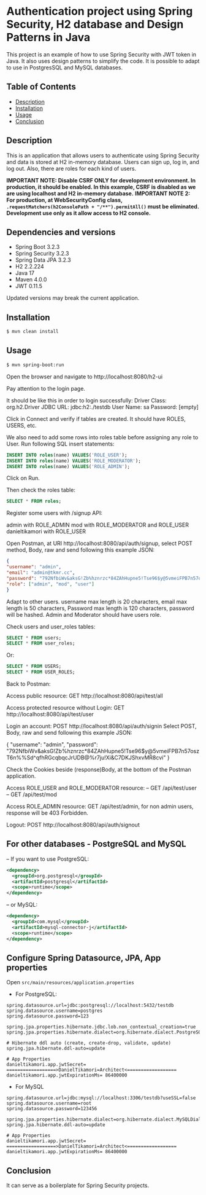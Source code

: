# Authentication project using Spring Security, H2 database and Design Patterns in Java

This project is an example of how to use Spring Security with JWT token in Java. It also uses design patterns to simplify the code.
It is possible to adapt to use in PostgresSQL and MySQL databases.

## Table of Contents

- [Description](#description)
- [Installation](#installation)
- [Usage](#usage)
- [Conclusion](#conclusion)

## Description

This is an application that allows users to authenticate using Spring Security and data is stored at H2 in-memory database. Users can sign up, log in, and log out. Also, there are roles for each kind of users.

**IMPORTANT NOTE: Disable CSRF ONLY for development environment. In production, it should be enabled. In this example, CSRF is disabled as we are using localhost and H2 in-memory database.**
**IMPORTANT NOTE 2: For production, at WebSecurityConfig class,  `.requestMatchers(h2ConsolePath + "/**").permitAll()` must be eliminated. Development use only as it allow access to H2 console.**


## Dependencies and versions

- Spring Boot 3.2.3
- Spring Security 3.2.3
- Spring Data JPA 3.2.3
- H2 2.2.224
- Java 17
- Maven 4.0.0
- JWT 0.11.5

Updated versions may break the current application.

## Installation

```bash
$ mvn clean install
```

## Usage

```bash
$ mvn spring-boot:run
```

Open the browser and navigate to http://localhost:8080/h2-ui

Pay attention to the login page.

It should be like this in order to login successfully:
Driver Class: org.h2.Driver
JDBC URL: jdbc:h2:./testdb
User Name: sa
Password: [empty]

Click in Connect and verify if tables are created. It should have ROLES, USERS, etc.

We also need to add some rows into roles table before assigning any role to User.
Run following SQL insert statements:

```sql
INSERT INTO roles(name) VALUES('ROLE_USER');
INSERT INTO roles(name) VALUES('ROLE_MODERATOR');
INSERT INTO roles(name) VALUES('ROLE_ADMIN');
```
Click on Run.

Then check the roles table:
```sql
SELECT * FROM roles;
```

Register some users with /signup API:

admin with ROLE_ADMIN
mod with ROLE_MODERATOR and ROLE_USER
danieltikamori with ROLE_USER

Open Postman, at URI http://localhost:8080/api/auth/signup, select POST method, Body, raw and send following this example JSON:

```json
{
"username": "admin",
"email": "admin@tkmr.cc",
"password": "792NfbiWv&aksG!Zb%hznrzc*84ZAhHupne5!Tse96$y@5vmeiFPB7n57oszT6n%%Sd^qfhRGcqbqcJrUDB@%r7ju!Xi&C7DKJShxvMR8cvi",
"role": ["admin", "mod", "user"]
}
```

Adapt to other users. username max length is 20 characters, email max length is 50 characters, Password max length is 120 characters, password will be hashed.
Admin and Moderator should have users role.

Check users and user_roles tables:

```sql
SELECT * FROM users;
SELECT * FROM user_roles;
```

Or:

```sql
SELECT * FROM USERS;
SELECT * FROM USER_ROLES;
```

Back to Postman:

Access public resource: GET http://localhost:8080/api/test/all

Access protected resource without Login: GET http://localhost:8080/api/test/user

Login an account: POST http://localhost:8080/api/auth/signin Select POST, Body, raw and send following this example JSON:

{
"username": "admin",
"password": "792NfbiWv&aksG!Zb%hznrzc*84ZAhHupne5!Tse96$y@5vmeiFPB7n57oszT6n%%Sd^qfhRGcqbqcJrUDB@%r7ju!Xi&C7DKJShxvMR8cvi"
}

Check the Cookies beside (response)Body, at the bottom of the Postman application.

Access ROLE_USER and ROLE_MODERATOR resource:
– GET /api/test/user
– GET /api/test/mod

Access ROLE_ADMIN resource: GET /api/test/admin, for non admin users, response will be 403 Forbidden.

Logout: POST http://localhost:8080/api/auth/signout

## For other databases - PostgreSQL and MySQL

– If you want to use PostgreSQL:
```xml
<dependency>
  <groupId>org.postgresql</groupId>
  <artifactId>postgresql</artifactId>
  <scope>runtime</scope>
</dependency>
```
– or MySQL:
```xml
<dependency>
  <groupId>com.mysql</groupId>
  <artifactId>mysql-connector-j</artifactId>
  <scope>runtime</scope>
</dependency>
```
## Configure Spring Datasource, JPA, App properties

Open `src/main/resources/application.properties`

- For PostgreSQL:

```
spring.datasource.url=jdbc:postgresql://localhost:5432/testdb
spring.datasource.username=postgres
spring.datasource.password=123

spring.jpa.properties.hibernate.jdbc.lob.non_contextual_creation=true
spring.jpa.properties.hibernate.dialect=org.hibernate.dialect.PostgreSQLDialect

# Hibernate ddl auto (create, create-drop, validate, update)
spring.jpa.hibernate.ddl-auto=update

# App Properties
danieltikamori.app.jwtSecret= ==================>DanielTikamori=Architect<==================
danieltikamori.app.jwtExpirationMs= 86400000
```
- For MySQL
```
spring.datasource.url=jdbc:mysql://localhost:3306/testdb?useSSL=false
spring.datasource.username=root
spring.datasource.password=123456

spring.jpa.properties.hibernate.dialect=org.hibernate.dialect.MySQLDialect
spring.jpa.hibernate.ddl-auto=update

# App Properties
danieltikamori.app.jwtSecret= ==================>DanielTikamori=Architect<==================
danieltikamori.app.jwtExpirationMs= 86400000
```

## Conclusion

It can serve as a boilerplate for Spring Security projects.